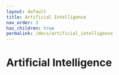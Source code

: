 ```yaml
---
layout: default
title: Artificial Intelligence
nav_order: 3
has_children: true
permalink: /docs/artificial_intelligence
---
```


# Artificial Intelligence


